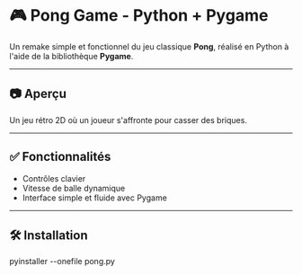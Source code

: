 # 🎮 Pong Game - Python + Pygame

Un remake simple et fonctionnel du jeu classique **Pong**, réalisé en Python à l'aide de la bibliothèque **Pygame**.

---

## 📷 Aperçu

Un jeu rétro 2D où un joueur s'affronte pour casser des briques.

---

## ✅ Fonctionnalités

- Contrôles clavier
- Vitesse de balle dynamique
- Interface simple et fluide avec Pygame

---

## 🛠️ Installation

pyinstaller --onefile pong.py
